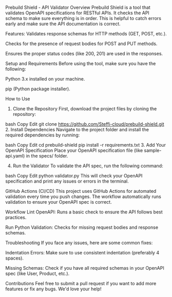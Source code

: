 Prebuild Shield - API Validator
Overview
Prebuild Shield is a tool that validates OpenAPI specifications for RESTful APIs. It checks the API schema to make sure everything is in order. This is helpful to catch errors early and make sure the API documentation is correct.

Features:
Validates response schemas for HTTP methods (GET, POST, etc.).

Checks for the presence of request bodies for POST and PUT methods.

Ensures the proper status codes (like 200, 201) are used in the responses.

Setup and Requirements
Before using the tool, make sure you have the following:

Python 3.x installed on your machine.

pip (Python package installer).

How to Use
1. Clone the Repository
First, download the project files by cloning the repository:

bash
Copy
Edit
git clone https://github.com/Steffi-cloud/prebuild-shield.git
2. Install Dependencies
Navigate to the project folder and install the required dependencies by running:

bash
Copy
Edit
cd prebuild-shield
pip install -r requirements.txt
3. Add Your OpenAPI Specification
Place your OpenAPI specification file (like sample-api.yaml) in the specs/ folder.

4. Run the Validator
To validate the API spec, run the following command:

bash
Copy
Edit
python validator.py
This will check your OpenAPI specification and print any issues or errors in the terminal.

GitHub Actions (CI/CD)
This project uses GitHub Actions for automated validation every time you push changes. The workflow automatically runs validation to ensure your OpenAPI spec is correct.

Workflow
Lint OpenAPI: Runs a basic check to ensure the API follows best practices.

Run Python Validation: Checks for missing request bodies and response schemas.

Troubleshooting
If you face any issues, here are some common fixes:

Indentation Errors: Make sure to use consistent indentation (preferably 4 spaces).

Missing Schemas: Check if you have all required schemas in your OpenAPI spec (like User, Product, etc.).

Contributions
Feel free to submit a pull request if you want to add more features or fix any bugs. We'd love your help!






